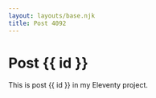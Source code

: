 ```yaml
---
layout: layouts/base.njk
title: Post 4092
---
```


# Post {{ id }}

This is post {{ id }} in my Eleventy project.
